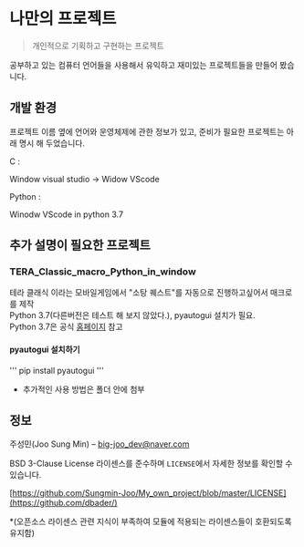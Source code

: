 # 나만의 프로젝트
> 개인적으로 기획하고 구현하는 프로젝트


 공부하고 있는 컴퓨터 언어들을 사용해서 유익하고 재미있는 프로젝트들을 만들어 봤습니다.


 ## 개발 환경  
 
 프로젝트 이름 옆에 언어와 운영체제에 관한 정보가 있고, 준비가 필요한 프로젝트는 아래 명시 해 두었습니다.
 
 C :
 
 Window visual studio -> Widow VScode  
 
 Python :

 Winodw VScode in python 3.7  
  


 ## 추가 설명이 필요한 프로젝트  
 
 ### TERA_Classic_macro_Python_in_window  
 
 테라 클래식 이라는 모바일게임에서 "소탕 퀘스트"를 자동으로 진행하고싶어서 매크로를 제작  
 Python 3.7(다른버전은 테스트 해 보지 않았다.), pyautogui 설치가 필요.  
 Python 3.7은 공식 [홈페이지](https://www.python.org/)  참고  
 
 #### pyautogui 설치하기  
 '''
 pip install pyautogui
 '''
 
 * 추가적인 사용 방법은 폴더 안에 첨부



 ## 정보

 주성민(Joo Sung Min) – big-joo_dev@naver.com

 BSD 3-Clause License 라이센스를 준수하며 ``LICENSE``에서 자세한 정보를 확인할 수 있습니다.

 [https://github.com/Sungmin-Joo/My_own_project/blob/master/LICENSE](https://github.com/dbader/)
 
 *(오픈소스 라이센스 관련 지식이 부족하여 모듈에 적용되는 라이센스들이 호환되도록 유지함)

